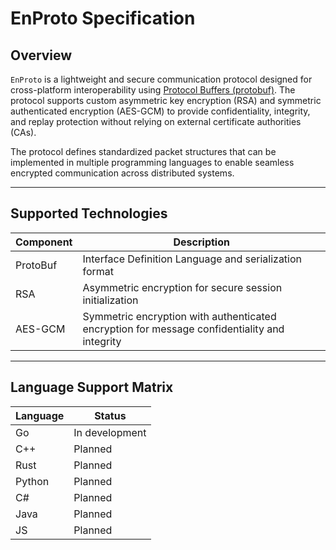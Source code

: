 # EnProto Specification

## Overview
`EnProto` is a lightweight and secure communication protocol designed for cross-platform interoperability using [Protocol Buffers (protobuf)](https://developers.google.com/protocol-buffers).
The protocol supports custom asymmetric key encryption (RSA) and symmetric authenticated encryption (AES-GCM) to provide confidentiality, integrity, and replay protection without relying on external certificate authorities (CAs).

The protocol defines standardized packet structures that can be implemented in multiple programming languages to enable seamless encrypted communication across distributed systems.

---

## Supported Technologies

| Component     | Description                                                                                  |
|---------------|----------------------------------------------------------------------------------------------|
| ProtoBuf      | Interface Definition Language and serialization format                                       |
| RSA           | Asymmetric encryption for secure session initialization                                      |
| AES-GCM       | Symmetric encryption with authenticated encryption for message confidentiality and integrity |

---

## Language Support Matrix

| Language | Status         |
|----------|----------------|
| Go       | In development |
| C++      | Planned        |
| Rust     | Planned        |
| Python   | Planned        |
| C#       | Planned        |
| Java     | Planned        |
| JS       | Planned        |
